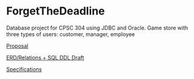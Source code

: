 # ForgetTheDeadline
Database project for CPSC 304 using JDBC and Oracle. 
Game store with three types of users: customer, manager, employee

[Proposal](https://docs.google.com/document/d/1jRus3NNavl_nG-SF4IYw8C5yOZpvsGORuIBG_94L5H8/edit#heading=h.fh6wsnxyoy1x)

[ERD/Relations + SQL DDL Draft](https://docs.google.com/document/d/1jRus3NNavl_nG-SF4IYw8C5yOZpvsGORuIBG_94L5H8/edit#heading=h.fh6wsnxyoy1x)

[Specifications](https://docs.google.com/document/d/17Hmr6atVv3qUQdcFeXA307YlfW4LnBfiLr5fSZowWrk/edit?usp=sharing)
